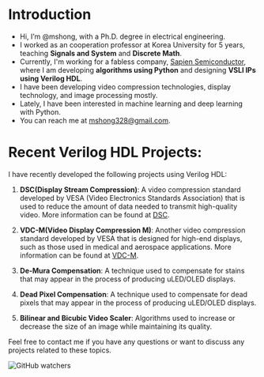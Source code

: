 # Introduction
- Hi, I’m @mshong, with a Ph.D. degree in electrical engineering.
- I worked as an cooperation professor at Korea University for 5 years, teaching **Signals and System** and **Discrete Math**.
- Currently, I'm working for a fabless company, [Sapien Semiconductor](http://www.sapien-semicon.com), where I am developing **algorithms using Python** and designing **VSLI IPs using Verilog HDL**.
- I have been developing video compression technologies, display technology, and image processing mostly.
- Lately, I have been interested in machine learning and deep learning with Python.
- You can reach me at mshong328@gmail.com.
# Recent Verilog HDL Projects:
I have recently developed the following projects using Verilog HDL:

1. **DSC(Display Stream Compression)**: A video compression standard developed by VESA (Video Electronics Standards Association) that is used to reduce the amount of data needed to transmit high-quality video. More information can be found at [DSC](https://vesa.org/vesa-display-compression-codecs/#tab-dsc).

2. **VDC-M(Video Display Compression M)**: Another video compression standard developed by VESA that is designed for high-end displays, such as those used in medical and aerospace applications. More information can be found at [VDC-M](https://vesa.org/vesa-display-compression-codecs/#tab-vdc-m).

3. **De-Mura Compensation**: A technique used to compensate for stains that may appear in the process of producing uLED/OLED displays.

4. **Dead Pixel Compensation**: A technique used to compensate for dead pixels that may appear in the process of producing uLED/OLED displays.

5. **Bilinear and Bicubic Video Scaler**: Algorithms used to increase or decrease the size of an image while maintaining its quality.

Feel free to contact me if you have any questions or want to discuss any projects related to these topics.

![GitHub watchers](https://img.shields.io/github/watchers/mshong/mshong?style=social)
